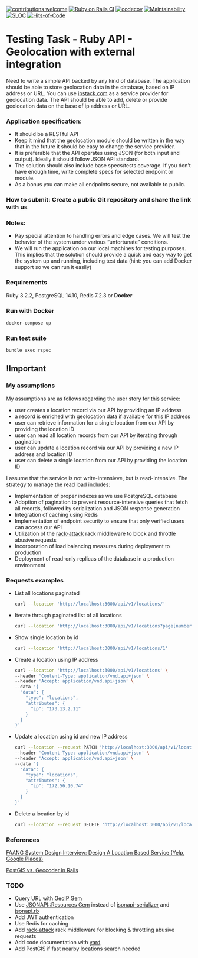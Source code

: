 [![contributions welcome](https://img.shields.io/badge/contributions-welcome-brightgreen.svg?style=flat)](https://github.com/artkirienko/geolocation-api-takehome-assignment/issues)
[![Ruby on Rails CI](https://github.com/artkirienko/geolocation-api-takehome-assignment/actions/workflows/rubyonrails.yml/badge.svg)](https://github.com/artkirienko/geolocation-api-takehome-assignment/actions/workflows/rubyonrails.yml)
[![codecov](https://codecov.io/gh/artkirienko/geolocation-api-takehome-assignment/branch/main/graph/badge.svg)](https://codecov.io/gh/artkirienko/geolocation-api-takehome-assignment)
[![Maintainability](https://api.codeclimate.com/v1/badges/dd4afc9ff1e4fd70f753/maintainability)](https://codeclimate.com/github/artkirienko/geolocation-api-takehome-assignment/maintainability)
[![SLOC](https://sloc.xyz/github/artkirienko/geolocation-api-takehome-assignment)](https://en.wikipedia.org/wiki/Source_lines_of_code)
[![Hits-of-Code](https://hitsofcode.com/github/artkirienko/geolocation-api-takehome-assignment?branch=main)](https://hitsofcode.com/github/artkirienko/geolocation-api-takehome-assignment/view?branch=main)

# Testing Task - Ruby API - Geolocation with external integration

Need to write a simple API backed by any kind of database. The application should be able to store geolocation data in the database, based on IP address or URL. You can use [ipstack.com](https://ipstack.com/) as a service provider for geolocation data. The API should be able to add, delete or provide geolocation data on the base of ip address or URL.

### Application specification:

- It should be a RESTful API
- Keep it mind that the geolocation module should be written in the way that in the future it should be easy to change the service provider.
- It is preferable that the API operates using JSON (for both input and output). Ideally it should follow JSON API standard.
- The solution should also include base specs/tests coverage. If you don’t have enough time, write complete specs for selected endpoint or module.
- As a bonus you can make all endpoints secure, not available to public.

### How to submit: Create a public Git repository and share the link with us

### Notes:

- Pay special attention to handling errors and edge cases. We will test the behavior of the system under various “unfortunate” conditions.
- We will run the application on our local machines for testing purposes. This implies that the solution should provide a quick and easy way to get the system up and running, including test data (hint: you can add Docker support so we can run it easily)

### Requirements

Ruby 3.2.2, PostgreSQL 14.10, Redis 7.2.3 or **Docker**

### Run with Docker

```bash
docker-compose up
```

### Run test suite

```bash
bundle exec rspec
```

## !Important

### My assumptions

My assumptions are as follows regarding the user story for this service:

- user creates a location record via our API by providing an IP address
- a record is enriched with geolocation data if available for this IP address
- user can retrieve information for a single location from our API by providing the location ID
- user can read all location records from our API by iterating through pagination
- user can update a location record via our API by providing a new IP address and location ID
- user can delete a single location from our API by providing the location ID

I assume that the service is not write-intensivve, but is read-intensive. The strategy to manage the read load includes:

- Implementation of proper indexes as we use PostgreSQL database
- Adoption of pagination to prevent resource-intensive queries that fetch all records, followed by serialization and JSON response generation
- Integration of caching using Redis
- Implementation of endpoint security to ensure that only verified users can access our API
- Utilization of the [rack-attack](https://github.com/rack/rack-attack) rack middleware to block and throttle abusive requests
- Incorporation of load balancing measures during deployment to production
- Deployment of read-only replicas of the database in a production environment

### Requests examples

- List all locations paginated
  ```bash
  curl --location 'http://localhost:3000/api/v1/locations/'
  ```
- Iterate through paginated list of all locations
  ```bash
  curl --location 'http://localhost:3000/api/v1/locations?page[number]=2'
  ```
- Show single location by id
  ```bash
  curl --location 'http://localhost:3000/api/v1/locations/1'
  ```
- Create a location using IP address
  ```bash
  curl --location 'http://localhost:3000/api/v1/locations' \
  --header 'Content-Type: application/vnd.api+json' \
  --header 'Accept: application/vnd.api+json' \
  --data '{
    "data": {
      "type": "locations",
      "attributes": {
        "ip": "173.13.2.11"
      }
    }
  }'
  ```
- Update a location using id and new IP address
  ```bash
  curl --location --request PATCH 'http://localhost:3000/api/v1/locations/5' \
  --header 'Content-Type: application/vnd.api+json' \
  --header 'Accept: application/vnd.api+json' \
  --data '{
    "data": {
      "type": "locations",
      "attributes": {
        "ip": "172.56.10.74"
      }
    }
  }'
  ```
- Delete a location by id
  ```bash
  curl --location --request DELETE 'http://localhost:3000/api/v1/locations/7'
  ```

### References

[FAANG System Design Interview: Design A Location Based Service (Yelp, Google Places)](https://www.youtube.com/watch?v=M4lR_Va97cQ)

[PostGIS vs. Geocoder in Rails](https://pganalyze.com/blog/postgis-rails-geocoder)

### TODO

- Query URL with [GeoIP Gem](https://github.com/cjheath/geoip)
- Use [JSONAPI::Resources Gem](https://jsonapi-resources.com/) instead of [jsonapi-serializer](https://github.com/jsonapi-serializer/jsonapi-serializer) and [jsonapi.rb](https://github.com/stas/jsonapi.rb)
- Add JWT authentication
- Use Redis for caching
- Add [rack-attack](https://github.com/rack/rack-attack) rack middleware for blocking & throttling abusive requests
- Add code documentation with [yard](https://github.com/lsegal/yard)
- Add PostGIS if fast nearby locations search needed
